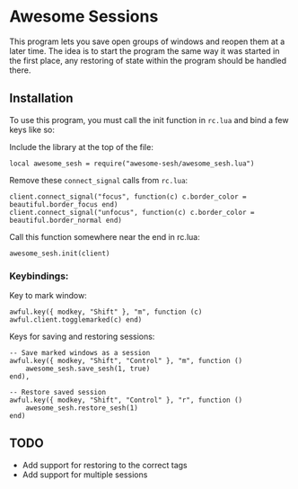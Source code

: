 Awesome Sessions
================

This program lets you save open groups of windows and reopen them at a later time.
The idea is to start the program the same way it was started in the first place, any restoring of state within the program should be handled there.

Installation
------------

To use this program, you must call the init function in `rc.lua` and bind a few keys like so:

Include the library at the top of the file:

    local awesome_sesh = require("awesome-sesh/awesome_sesh.lua")

Remove these `connect_signal` calls from `rc.lua`:

    client.connect_signal("focus", function(c) c.border_color = beautiful.border_focus end)
    client.connect_signal("unfocus", function(c) c.border_color = beautiful.border_normal end)

Call this function somewhere near the end in rc.lua:

    awesome_sesh.init(client)

### Keybindings: ###

Key to mark window:

    awful.key({ modkey, "Shift" }, "m", function (c) awful.client.togglemarked(c) end)

Keys for saving and restoring sessions:

    -- Save marked windows as a session
    awful.key({ modkey, "Shift", "Control" }, "m", function () 
        awesome_sesh.save_sesh(1, true)
    end),

    -- Restore saved session
    awful.key({ modkey, "Shift", "Control" }, "r", function () 
        awesome_sesh.restore_sesh(1)
    end)

TODO
----

* Add support for restoring to the correct tags
* Add support for multiple sessions
